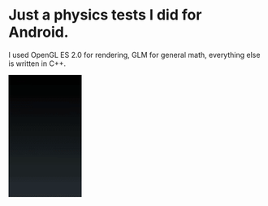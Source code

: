 # Just a physics tests I did for Android. 

I used OpenGL ES 2.0 for rendering, GLM for general math, everything else is written in C++.

![](box_2.gif)
